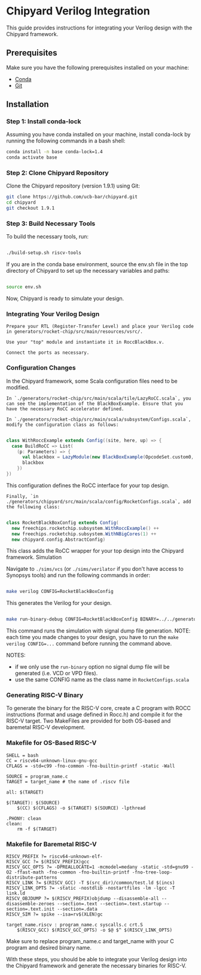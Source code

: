 # Chipyard Verilog Integration

This guide provides instructions for integrating your Verilog design with the Chipyard framework.

## Prerequisites

Make sure you have the following prerequisites installed on your machine:

- [Conda](https://docs.conda.io/en/latest/)
- [Git](https://git-scm.com/)

## Installation

### Step 1: Install conda-lock

Assuming you have conda installed on your machine, install conda-lock by running the following commands in a bash shell:

```bash
conda install -n base conda-lock=1.4
conda activate base
```

### Step 2: Clone Chipyard Repository

Clone the Chipyard repository (version 1.9.1) using Git:

```bash
git clone https://github.com/ucb-bar/chipyard.git
cd chipyard
git checkout 1.9.1
```
### Step 3: Build Necessary Tools

To build the necessary tools, run:

```bash

./build-setup.sh riscv-tools
```
If you are in the conda base environment, source the env.sh file in the top directory of Chipyard to set up the necessary variables and paths:

```bash

source env.sh
```
Now, Chipyard is ready to simulate your design.

### Integrating Your Verilog Design

    Prepare your RTL (Register-Transfer Level) and place your Verilog code in generators/rocket-chip/src/main/resources/vsrc/.

    Use your "top" module and instantiate it in RoccBlackBox.v.

    Connect the ports as necessary.

### Configuration Changes

In the Chipyard framework, some Scala configuration files need to be modified.

    In `./generators/rocket-chip/src/main/scala/tile/LazyRoCC.scala`, you can see the implementation of the BlackBoxExample. Ensure that you have the necessary RoCC accelerator defined.

    In `./generators/rocket-chip/src/main/scala/subsystem/Configs.scala`, modify the configuration class as follows:

```scala

class WithRoccExample extends Config((site, here, up) => {
  case BuildRoCC => List(
    (p: Parameters) => {
      val blackbox = LazyModule(new BlackBoxExample(OpcodeSet.custom0, "RoccBlackBox")(p))
      blackbox
    })
})
```
This configuration defines the RoCC interface for your top design.

    Finally, `in ./generators/chipyard/src/main/scala/config/RocketConfigs.scala`, add the following class:

```scala

class RocketBlackBoxConfig extends Config(                         
  new freechips.rocketchip.subsystem.WithRoccExample() ++
  new freechips.rocketchip.subsystem.WithNBigCores(1) ++
  new chipyard.config.AbstractConfig)
```
This class adds the RoCC wrapper for your top design into the Chipyard framework.
Simulation

Navigate to `./sims/vcs` (or `./sims/verilator` if you don't have access to Synopsys tools) and run the following commands in order:

```bash

make verilog CONFIG=RocketBlackBoxConfig
```
This generates the Verilog for your design.

```bash

make run-binary-debug CONFIG=RocketBlackBoxConfig BINARY=../../generators/rocket-chip/software/design.riscv USE_VPD=1
```
This command runs the simulation with signal dump file generation.
NOTE: each time you made changes to your design, you have to run the `make verilog CONFIG=...` command before running the command above. 

NOTES: 
* if we only use the `run-binary` option no signal dump file will be generated (i.e. VCD or VPD files).
* use the same CONFIG name as the class name in `RocketConfigs.scala`

### Generating RISC-V Binary

To generate the binary for the RISC-V core, create a C program with ROCC instructions (format and usage defined in Rocc.h) and compile it for the RISC-V target. Two MakeFiles are provided for both OS-based and baremetal RISC-V development.



### Makefile for OS-Based RISC-V
```make
SHELL = bash
CC = riscv64-unknown-linux-gnu-gcc
CFLAGS = -std=c99 -fno-common -fno-builtin-printf -static -Wall

SOURCE = program_name.c
TARGET = target_name # the name of .riscv file

all: $(TARGET)

$(TARGET): $(SOURCE)
	$(CC) $(CFLAGS) -o $(TARGET) $(SOURCE) -lpthread

.PHONY: clean
clean:
	rm -f $(TARGET)
```

### Makefile for Baremetal RISC-V


```make
RISCV_PREFIX ?= riscv64-unknown-elf-
RISCV_GCC ?= $(RISCV_PREFIX)gcc
RISCV_GCC_OPTS ?= -DPREALLOCATE=1 -mcmodel=medany -static -std=gnu99 -O2 -ffast-math -fno-common -fno-builtin-printf -fno-tree-loop-distribute-patterns
RISCV_LINK ?= $(RISCV_GCC) -T $(src_dir)/common/test.ld $(incs)
RISCV_LINK_OPTS ?= -static -nostdlib -nostartfiles -lm -lgcc -T link.ld
RISCV_OBJDUMP ?= $(RISCV_PREFIX)objdump --disassemble-all --disassemble-zeroes --section=.text --section=.text.startup --section=.text.init --section=.data
RISCV_SIM ?= spike --isa=rv$(XLEN)gc

target_name.riscv : program_name.c syscalls.c crt.S
	$(RISCV_GCC) $(RISCV_GCC_OPTS) -o $@ $^ $(RISCV_LINK_OPTS)
```

Make sure to replace program_name.c and target_name with your C program and desired binary name.

With these steps, you should be able to integrate your Verilog design into the Chipyard framework and generate the necessary binaries for RISC-V.
